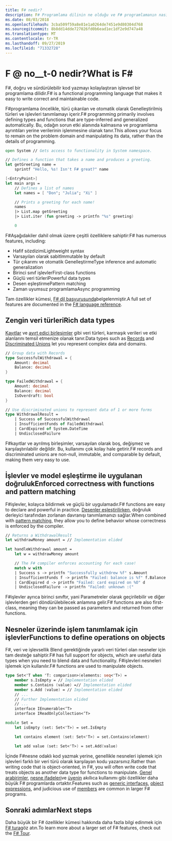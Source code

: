 ```yaml
---
title: F# nedir?
description: F# Programlama dilinin ne olduğu ve F# programlamanın nasıl olduğu hakkında bilgi edinin. Zengin veri türleri, işlevleri ve nasıl birbirine sığması hakkında bilgi edinin.
ms.date: 08/03/2018
ms.openlocfilehash: 3cba509f59a8e81e1a0264de7451e9d80304d768
ms.sourcegitcommit: 8b8dd14dde727026fd0b6ead1ec1df2e9d747a48
ms.translationtype: MT
ms.contentlocale: tr-TR
ms.lasthandoff: 09/27/2019
ms.locfileid: "71332728"
---
```

# <a name="what-is-f"></a><span data-ttu-id="725d4-104">F @ no__t-0 nedir?</span><span class="sxs-lookup"><span data-stu-id="725d4-104">What is F\#</span></span>

<span data-ttu-id="725d4-105">F#, doğru ve sürdürülebilir kod yazmayı kolaylaştıran işlevsel bir programlama dilidir.</span><span class="sxs-lookup"><span data-stu-id="725d4-105">F# is a functional programming language that makes it easy to write correct and maintainable code.</span></span>

<span data-ttu-id="725d4-106">F#programlama öncelikle, türü çıkarılan ve otomatik olarak Genelleştirilmiş türleri ve işlevleri tanımlamayı içerir.</span><span class="sxs-lookup"><span data-stu-id="725d4-106">F# programming primarily involves defining types and functions that are type-inferred and generalized automatically.</span></span> <span data-ttu-id="725d4-107">Bu, odağın sorun etki alanında kalmasına ve programlama ayrıntıları yerine verilerinin işlenmesine olanak tanır.</span><span class="sxs-lookup"><span data-stu-id="725d4-107">This allows your focus to remain on the problem domain and manipulating its data, rather than the details of programming.</span></span>

```fsharp
open System // Gets access to functionality in System namespace.

// Defines a function that takes a name and produces a greeting.
let getGreeting name =
    sprintf "Hello, %s! Isn't F# great?" name

[<EntryPoint>]
let main args =
    // Defines a list of names
    let names = [ "Don"; "Julia"; "Xi" ]

    // Prints a greeting for each name!
    names
    |> List.map getGreeting
    |> List.iter (fun greeting -> printfn "%s" greeting)

    0
```

<span data-ttu-id="725d4-108">F#Aşağıdakiler dahil olmak üzere çeşitli özelliklere sahiptir:</span><span class="sxs-lookup"><span data-stu-id="725d4-108">F# has numerous features, including:</span></span>

* <span data-ttu-id="725d4-109">Hafif sözdizimi</span><span class="sxs-lookup"><span data-stu-id="725d4-109">Lightweight syntax</span></span>
* <span data-ttu-id="725d4-110">Varsayılan olarak sabit</span><span class="sxs-lookup"><span data-stu-id="725d4-110">Immutable by default</span></span>
* <span data-ttu-id="725d4-111">Tür çıkarımı ve otomatik Genelleştirme</span><span class="sxs-lookup"><span data-stu-id="725d4-111">Type inference and automatic generalization</span></span>
* <span data-ttu-id="725d4-112">Birinci sınıf işlevler</span><span class="sxs-lookup"><span data-stu-id="725d4-112">First-class functions</span></span>
* <span data-ttu-id="725d4-113">Güçlü veri türleri</span><span class="sxs-lookup"><span data-stu-id="725d4-113">Powerful data types</span></span>
* <span data-ttu-id="725d4-114">Desen eşleştirme</span><span class="sxs-lookup"><span data-stu-id="725d4-114">Pattern matching</span></span>
* <span data-ttu-id="725d4-115">Zaman uyumsuz programlama</span><span class="sxs-lookup"><span data-stu-id="725d4-115">Async programming</span></span>

<span data-ttu-id="725d4-116">Tam özellikler kümesi, [ F# dil başvurusunda](./language-reference/index.md)belgelenmiştir.</span><span class="sxs-lookup"><span data-stu-id="725d4-116">A full set of features are documented in the [F# language reference](./language-reference/index.md).</span></span>

## <a name="rich-data-types"></a><span data-ttu-id="725d4-117">Zengin veri türleri</span><span class="sxs-lookup"><span data-stu-id="725d4-117">Rich data types</span></span>

<span data-ttu-id="725d4-118">[Kayıtlar](./language-reference/records.md) ve [ayırt edici birleşimler](./language-reference/discriminated-unions.md) gibi veri türleri, karmaşık verileri ve etki alanlarını temsil etmenize olanak tanır.</span><span class="sxs-lookup"><span data-stu-id="725d4-118">Data types such as [Records](./language-reference/records.md) and [Discriminated Unions](./language-reference/discriminated-unions.md) let you represent complex data and domains.</span></span>

```fsharp
// Group data with Records
type SuccessfulWithdrawal = {
    Amount: decimal
    Balance: decimal
}

type FailedWithdrawal = {
    Amount: decimal
    Balance: decimal
    IsOverdraft: bool
}

// Use discriminated unions to represent data of 1 or more forms
type WithdrawalResult =
    | Success of SuccessfulWithdrawal
    | InsufficientFunds of FailedWithdrawal
    | CardExpired of System.DateTime
    | UndisclosedFailure
```

<span data-ttu-id="725d4-119">F#kayıtlar ve ayrılmış birleşimler, varsayılan olarak boş, değişmez ve karşılaştırılabilir değildir. Bu, kullanımı çok kolay hale getirir.</span><span class="sxs-lookup"><span data-stu-id="725d4-119">F# records and discriminated unions are non-null, immutable, and comparable by default, making them very easy to use.</span></span>

## <a name="enforced-correctness-with-functions-and-pattern-matching"></a><span data-ttu-id="725d4-120">İşlevler ve model eşleştirme ile uygulanan doğruluk</span><span class="sxs-lookup"><span data-stu-id="725d4-120">Enforced correctness with functions and pattern matching</span></span>

<span data-ttu-id="725d4-121">F#işlevler, kolayca bildirmek ve güçlü bir uygulamadır.</span><span class="sxs-lookup"><span data-stu-id="725d4-121">F# functions are easy to declare and powerful in practice.</span></span> <span data-ttu-id="725d4-122">[Desenler eşleştirilirken](./language-reference/pattern-matching.md), doğruluk derleyici tarafından zorlanan davranışı tanımlamanızı sağlar.</span><span class="sxs-lookup"><span data-stu-id="725d4-122">When combined with [pattern matching](./language-reference/pattern-matching.md), they allow you to define behavior whose correctness is enforced by the compiler.</span></span>

```fsharp
// Returns a WithdrawalResult
let withdrawMoney amount = // Implementation elided

let handleWithdrawal amount =
    let w = withdrawMoney amount

    // The F# compiler enforces accounting for each case!
    match w with
    | Success s -> printfn "Successfully withdrew %f" s.Amount
    | InsufficientFunds f -> printfn "Failed: balance is %f" f.Balance
    | CardExpired d -> printfn "Failed: card expired on %O" d
    | UndisclosedFailure -> printfn "Failed: unknown :("
```

<span data-ttu-id="725d4-123">F#işlevler ayrıca birinci sınıftır, yani Parametreler olarak geçirilebilir ve diğer işlevlerden geri döndürülebilecek anlamına gelir.</span><span class="sxs-lookup"><span data-stu-id="725d4-123">F# functions are also first-class, meaning they can be passed as parameters and returned from other functions.</span></span>

## <a name="functions-to-define-operations-on-objects"></a><span data-ttu-id="725d4-124">Nesneler üzerinde işlem tanımlamak için işlevler</span><span class="sxs-lookup"><span data-stu-id="725d4-124">Functions to define operations on objects</span></span>

<span data-ttu-id="725d4-125">F#, veri ve işlevsellik Blend gerektiğinde yararlı veri türleri olan nesneler için tam desteğe sahiptir.</span><span class="sxs-lookup"><span data-stu-id="725d4-125">F# has full support for objects, which are useful data types when you need to blend data and functionality.</span></span> <span data-ttu-id="725d4-126">F#işlevleri nesneleri işlemek için kullanılır.</span><span class="sxs-lookup"><span data-stu-id="725d4-126">F# functions are used to manipulate objects.</span></span>

```fsharp
type Set<'T when 'T: comparison>(elements: seq<'T>) =
    member s.IsEmpty = // Implementation elided
    member s.Contains (value) =// Implementation elided
    member s.Add (value) = // Implementation elided
    // ...
    // Further Implementation elided
    // ...
    interface IEnumerable<‘T>
    interface IReadOnlyCollection<‘T>

module Set =
    let isEmpty (set: Set<'T>) = set.IsEmpty

    let contains element (set: Set<'T>) = set.Contains(element)

    let add value (set: Set<'T>) = set.Add(value)
```

<span data-ttu-id="725d4-127">İçinde F#nesne odaklı kod yazmak yerine, genellikle nesneleri işlemek için işlevleri farklı bir veri türü olarak karşılayan kodu yazarsınız.</span><span class="sxs-lookup"><span data-stu-id="725d4-127">Rather than writing code that is object-oriented, in F#, you will often write code that treats objects as another data type for functions to manipulate.</span></span> <span data-ttu-id="725d4-128">[Genel arabirimler](./language-reference/interfaces.md), [nesne ifadeleri](./language-reference/object-expressions.md)ve [üyenin](./language-reference/members/index.md) akıllıca kullanımı gibi özellikler daha büyük F# programlarda ortaktır.</span><span class="sxs-lookup"><span data-stu-id="725d4-128">Features such as [generic interfaces](./language-reference/interfaces.md), [object expressions](./language-reference/object-expressions.md), and judicious use of [members](./language-reference/members/index.md) are common in larger F# programs.</span></span>

## <a name="next-steps"></a><span data-ttu-id="725d4-129">Sonraki adımlar</span><span class="sxs-lookup"><span data-stu-id="725d4-129">Next steps</span></span>

<span data-ttu-id="725d4-130">Daha büyük bir F# özellikler kümesi hakkında daha fazla bilgi edinmek için [ F# tura](tour.md)göz atın.</span><span class="sxs-lookup"><span data-stu-id="725d4-130">To learn more about a larger set of F# features, check out the [F# Tour](tour.md).</span></span>
